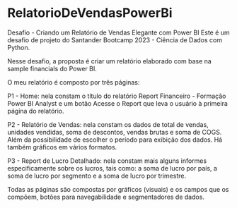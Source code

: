 # RelatorioDeVendasPowerBi
Desafio - Criando um Relatório de Vendas Elegante com Power BI
Este é um desafio de projeto do Santander Bootcamp 2023 - Ciência de Dados com Python.

Nesse desafio, a proposta é criar um relatório elaborado com base na sample financials do Power BI.

O meu relatório é composto por três páginas:

P1 - Home: nela constam o título do relatório Report Financeiro - Formação Power BI Analyst e um botão Acesse o Report que leva o usuário à primeira página do relatório.

P2 - Relatório de Vendas: nela constam os dados de total de vendas, unidades vendidas, soma de descontos, vendas brutas e soma de COGS. Além da possibilidade de escolher o período para exibição dos dados. Há também gráficos em vários formatos.

P3 - Report de Lucro Detalhado: nela constam mais alguns informes especificamente sobre os lucros, tais como: a soma de lucro por país, a soma de lucro por segmento e a soma de lucro por trimestre.

Todas as páginas são compostas por gráficos (visuais) e os campos que os compõem, botões para navegabilidade e segmentadores de dados.
